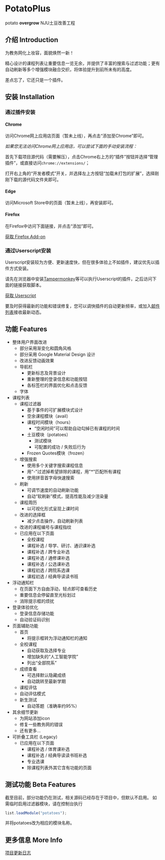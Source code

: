 # PotatoPlus

potato **overgrow**
NJU土豆改善工程

## 介绍 Introduction

为教务网化上妆容，面貌焕然一新！

精心设计的课程列表让重要信息一览无余，并提供了丰富的搜索与过滤功能；更有自动刷新等多个增强模块融合交织，将体验提升到前所未有的高度。

差点忘了，它还只是一个插件。

## 安装 Installation

### 通过插件安装

#### Chrome

访问Chrome网上应用店页面（暂未上线），再点击“添加至Chrome”即可。

_如果您无法访问Chrome网上应用店，可以尝试下面的手动安装流程：_

首先下载项目源代码（需要解压），点击Chrome右上方的“插件”按钮并选择“管理插件”，或直接访问`chrome://extensions/`；

打开右上角的“开发者模式”开关，并选择左上方按钮“加载未打包的扩展”，选择刚刚下载的源代码文件夹即可。

#### Edge

访问Microsoft Store中的页面（暂未上线），再安装即可。

#### Firefox

在Firefox中访问下面链接，并点击“添加”即可。

[获取 Firefox Add-on](https://github.com/cubiccm/potatoplus/releases/latest/download/potatoplus.xpi)

### 通过Userscript安装

Userscript安装较为方便、更新速度快，但在很多体验上不如插件，建议优先以插件方式安装。

请先在浏览器中安装[Tampermonkey](https://tampermonkey.net)等可以执行Userscript的插件，之后访问下面的链接获取脚本。

[获取 Userscript](https://github.com/cubiccm/potatoplus/releases/latest/download/potatoplus.user.js)

要及时获得最新的功能和错误修复，您可以调快插件的自动更新频率，或加入[邮件列表](https://cubiccm.ddns.net/potato-mailing-list/)接收最新动态。

## 功能 Features

- 整体用户界面改进
  - 部分采用渐变化和圆角风格
  - 部分采用 Google Material Design 设计
  - 改进反馈动画效果
  - 导航栏
    - 更新标志及背景设计
    - 重新整理的登录信息和功能按钮
    - 各标签栏的界面优化和点击反馈
  - 字体
- 课程列表
  - 课程过滤器
    - 基于事件的可扩展模块式设计
    - 空余课程模块（avail）
    - 课程时间模块（hours）
      - “空闲时间”可以帮助自动勾掉已有课程的时间
    - 土豆模块（potatoes）
      - 测试模块
      - 可配置的成功 / 失败后行为
    - Frozen Quotes模块（frozen）
  - 增强搜索
    - 使用多个关键字搜索课程信息
    - 用"-"过滤掉希望排除的课程，用"*"匹配所有课程
    - 使用拼音首字母快速搜索
  - 刷新
    - 可调节速度的自动刷新功能
    - 自动“软刷新”模式，提高性能及减少渲染量
  - 课程周历
    - 以可视化形式呈现上课时间
  - 改进的选择框
    - 减少点击操作，自动刷新列表
  - 改进的课程编号与课程指纹
  - 已应用在以下页面
    - 全校课程
    - 课程补选 / 导学、研讨、通识课补选
    - 课程补选 / 跨专业补选
    - 课程补选 / 通修课补选
    - 课程补选 / 公选课补选
    - 课程初选 / 跨院系选课
    - 课程初选 / 经典导读读书班
- 浮动通知栏
  - 在页面下方自由浮动，轻点即可查看历史
  - 重要信息会停留直至光标划过
  - 消除提示框的烦扰
- 登录体验优化
  - 登录信息存储功能
  - 自动验证码识别
- 页面辅助功能
  - 首页
    - 将提示框转为浮动通知栏的通知
  - 全校课程
    - 自动获取及选择专业
    - 增加缺失的“人工智能学院”
    - 列出“全部院系”
  - 成绩查看
    - 可选择默认隐藏成绩
    - 自动跳转至最新学期
  -  课程评估
    - 自动评估模式
  - 新生测试
    - 自动答题（准确率约95%）
- 其余细节更新
  - 为网站添加icon
  - 修复一些教务网的错误
  - 还有更多...
- 可折叠工具栏 (Legacy)
  - 已应用在以下页面
    - 课程补选 / 体育课补选
    - 课程补选 / 经典导读读书班补选
    - 专业选课
    - 除课程列表外其它含有功能的页面
    
## 测试功能 Beta Features
  
截至目前，部分功能仍在测试，相关源码已经存在于项目中，但默认不启用。
如需临时启用过滤器模块，请在控制台执行
```javascript
list.loadModule("potatoes");
```
并将potatoes改为相应的模块名称。
    
## 更多信息 More Info

[项目更新日志](https://cubiccm.ddns.net/2019/09/potatojw-upgraded/)
